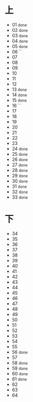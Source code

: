 # 上
- 01    `done`
- 02    `done`
- 03    `done`
- 04    `done`
- 05    `done`
- 06    ``
- 07  
- 08  
- 09  
- 10  
- 11  
- 12  
- 13    `done`
- 14    `done`
- 15    `done`
- 16    ``
- 17  
- 18  
- 19  
- 20  
- 21  
- 22  
- 23  
- 24    `done`
- 25    `done`
- 26    `done`
- 27    `done`
- 28    `done`
- 29    `done`
- 30    `done`
- 31    `done`
- 32    `done`
- 33    `done`

# 下  
- 34  
- 35  
- 36  
- 37  
- 38  
- 39  
- 40  
- 41  
- 42  
- 43  
- 44  
- 45  
- 46  
- 47  
- 48  
- 49  
- 50  
- 51  
- 52  
- 53  
- 54  
- 55  
- 56    `done` 
- 57  
- 58    `done`     
- 59    `done`
- 60    `done` 
- 61    `done`
- 62  
- 63  
- 64  
